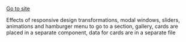 [Go to site](https://lease-cars-henna.vercel.app/)

Effects of responsive design transformations, modal windows, sliders, animations and hamburger menu to go to a section, gallery, cards are placed in a separate component, data for cards are in a separate file
